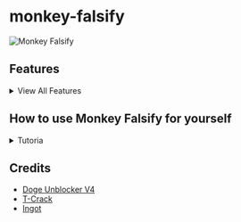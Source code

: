 # monkey-falsify
![Monkey Falsify](https://github.com/supermonkeycat/monkey-falsify/blob/main/monkeyfalsify.png)

## Features
<details>
<summary>View All Features</summary>
  
- History Hiding
  
- GoGuardian Imitation

- Source Code viewing prevention

- Initial Security

- and more!
</details>





## How to use Monkey Falsify for yourself
<details>
<summary>Tutoria</summary>
  1. Using Monkey Falsify is easy. First, you want to have a proxy link or your own proxy link. Check out Doge Unblocker, or whatever proxy, and deploy it via any deployment service (railway is easy & free!)
  2. I recommend you use your own proxy link, as it's fresh and likely to not be blocked on an iframe.
  3. Next, you're going to want to change [[ADD LATER]]
  4. Now, launch your site. You can use free services like InfinityFree, or paid services. You can also fork this repository if you wish for the proxy you use to be public
  5. You'll then head over to your page. You might be shocked by a GoGuardian 'blocked' page, but this is fake.
  6. Simply type anywhere on screen "letmein", and the site changes to the real page
  7. Happy Unblocking!
  (please star this repo)
</details>

## Credits
* [Doge Unblocker V4](https://github.com/DogeNetwork/v4)
* [T-Crack](https://github.com/Vortron-rd/T-Crack)
* [Ingot](https://github.com/FogNetwork/Ingot)
